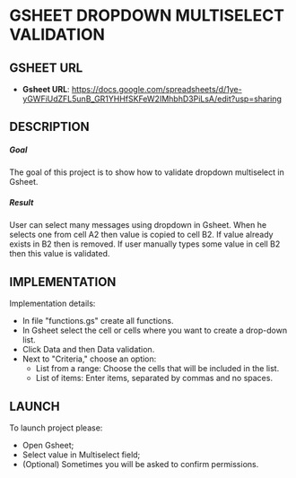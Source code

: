 GSHEET DROPDOWN MULTISELECT VALIDATION
=======================================


GSHEET URL
----------

* **Gsheet URL**: https://docs.google.com/spreadsheets/d/1ye-yGWFiUdZFL5unB_GR1YHHfSKFeW2IMhbhD3PiLsA/edit?usp=sharing

DESCRIPTION
-----------

##### Goal
The goal of this project is to show how to validate dropdown multiselect in Gsheet. 

##### Result 
User can select many messages using dropdown in Gsheet. When he selects one from cell A2 then value is copied to cell B2.
If value already exists in B2 then is removed. If user manually types some value in cell B2 then this value is validated.


IMPLEMENTATION
-----------

Implementation details:
* In file "functions.gs" create all functions.
* In Gsheet select the cell or cells where you want to create a drop-down list.
* Click Data and then Data validation.
* Next to "Criteria," choose an option:
	* List from a range: Choose the cells that will be included in the list.
	* List of items: Enter items, separated by commas and no spaces.
  

LAUNCH
------

To launch project please:
* Open Gsheet;
* Select value in Multiselect field;
* (Optional) Sometimes you will be asked to confirm permissions.